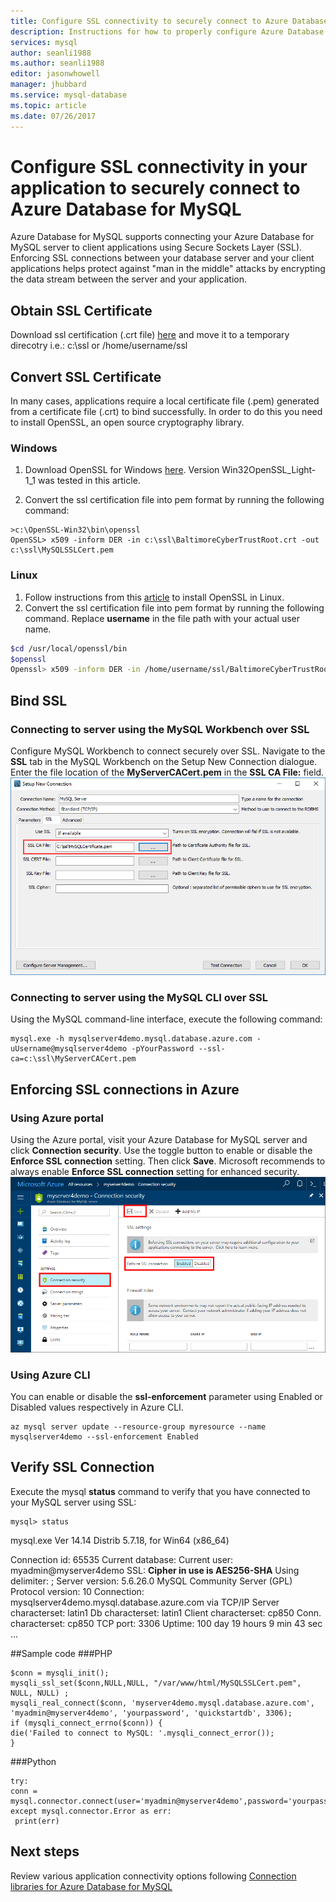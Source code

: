 ```yaml
---
title: Configure SSL connectivity to securely connect to Azure Database for MySQL | Microsoft Docs
description: Instructions for how to properly configure Azure Database for MySQL and associated applications to correctly use SSL connections
services: mysql
author: seanli1988
ms.author: seanli1988
editor: jasonwhowell
manager: jhubbard
ms.service: mysql-database
ms.topic: article
ms.date: 07/26/2017
---
```

# Configure SSL connectivity in your application to securely connect to Azure Database for MySQL
Azure Database for MySQL supports connecting your Azure Database for MySQL server to client applications using Secure Sockets Layer (SSL). Enforcing SSL connections between your database server and your client applications helps protect against "man in the middle" attacks by encrypting the data stream between the server and your application.

## Obtain SSL Certificate
Download ssl certification (.crt file) [here](https://www.digicert.com/CACerts/DigiCertGlobalRootCA.crt) and move it to a temporary direcotry i.e.: c:\ssl or /home/username/ssl

## Convert SSL Certificate 
In many cases, applications require a local certificate file (.pem) generated from a certificate file (.crt) to bind successfully. In order to do this you need to install OpenSSL, an open source cryptography library.
### Windows
1. Download OpenSSL for Windows [here](https://slproweb.com/download/Win32OpenSSL_Light-1_1_0f.exe). Version Win32OpenSSL_Light-1_1 was tested in this article. 

2. Convert the ssl certification file into pem format by running the following command:
```dos
>c:\OpenSSL-Win32\bin\openssl
OpenSSL> x509 -inform DER -in c:\ssl\BaltimoreCyberTrustRoot.crt -out c:\ssl\MySQLSSLCert.pem
```
###  Linux
1. Follow instructions from this [article](https://geeksww.com/tutorials/libraries/openssl/installation/installing_openssl_on_ubuntu_linux.php) to install OpenSSL in Linux. 
2. Convert the ssl certification file into pem format by running the following command. Replace **username** in the file path with your actual user name.
```bash
$cd /usr/local/openssl/bin
$openssl
Openssl> x509 -inform DER -in /home/username/ssl/BaltimoreCyberTrustRoot.crt -out /home/username/ssl/MySQLSSLCert.pem
```

## Bind SSL
### Connecting to server using the MySQL Workbench over SSL
Configure MySQL Workbench to connect securely over SSL. Navigate to the **SSL** tab in the MySQL Workbench on the Setup New Connection dialogue. Enter the file location of the **MyServerCACert.pem** in the **SSL CA File:** field.
![save customized tile](./media/howto-configure-ssl/mysql-workbench-ssl.png)

### Connecting to server using the MySQL CLI over SSL
Using the MySQL command-line interface, execute the following command:
```dos
mysql.exe -h mysqlserver4demo.mysql.database.azure.com -uUsername@mysqlserver4demo -pYourPassword --ssl-ca=c:\ssl\MyServerCACert.pem
```

## Enforcing SSL connections in Azure 
### Using Azure portal
Using the Azure portal, visit your Azure Database for MySQL server and click **Connection security**. Use the toggle button to enable or disable the **Enforce SSL connection** setting. Then click **Save**. Microsoft recommends to always enable **Enforce SSL connection** setting for enhanced security.
![enable-ssl](./media/howto-configure-ssl/enable-ssl.png)

### Using Azure CLI
You can enable or disable the **ssl-enforcement** parameter using Enabled or Disabled values respectively in Azure CLI.
```azurecli-interactive
az mysql server update --resource-group myresource --name mysqlserver4demo --ssl-enforcement Enabled
```

## Verify SSL Connection
Execute the mysql **status** command to verify that you have connected to your MySQL server using SSL:
```dos
mysql> status
```
mysql.exe  Ver 14.14 Distrib 5.7.18, for Win64 (x86_64)

Connection id:          65535
Current database:
Current user:           myadmin@myserver4demo
SSL:                    **Cipher in use is AES256-SHA**
Using delimiter:        ;
Server version:         5.6.26.0 MySQL Community Server (GPL)
Protocol version:       10
Connection:             mysqlserver4demo.mysql.database.azure.com via TCP/IP
Server characterset:    latin1
Db     characterset:    latin1
Client characterset:    cp850
Conn.  characterset:    cp850
TCP port:               3306
Uptime:                 100 day 19 hours 9 min 43 sec
...

##Sample code
###PHP
```
$conn = mysqli_init();
mysqli_ssl_set($conn,NULL,NULL, "/var/www/html/MySQLSSLCert.pem", NULL, NULL) ; 
mysqli_real_connect($conn, 'myserver4demo.mysql.database.azure.com', 'myadmin@myserver4demo', 'yourpassword', 'quickstartdb', 3306);
if (mysqli_connect_errno($conn)) {
die('Failed to connect to MySQL: '.mysqli_connect_error());
}
```
###Python
```
try:
conn = mysql.connector.connect(user='myadmin@myserver4demo',password='yourpassword',database='quickstartdb',host='myserver4demo.mysql.database.azure.com',ssl_ca='/var/www/html/MySQLSSLCert.pem')
except mysql.connector.Error as err:
 print(err)
```

## Next steps
Review various application connectivity options following [Connection libraries for Azure Database for MySQL](concepts-connection-libraries.md)

